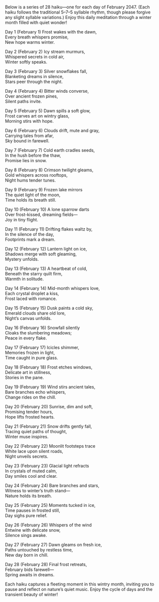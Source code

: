 Below is a series of 28 haiku—one for each day of February 2047. (Each haiku follows the traditional 5–7–5 syllable rhythm, though please forgive any slight syllable variations.) Enjoy this daily meditation through a winter month filled with quiet wonder!

Day 1 (February 1)
Frost wakes with the dawn,  
Every breath whispers promise,  
New hope warms winter.

Day 2 (February 2)
Icy stream murmurs,  
Whispered secrets in cold air,  
Winter softly speaks.

Day 3 (February 3)
Silver snowflakes fall,  
Blanketing dreams in silence,  
Stars peer through the night.

Day 4 (February 4)
Bitter winds converse,  
Over ancient frozen pines,  
Silent paths invite.

Day 5 (February 5)
Dawn spills a soft glow,  
Frost carves art on wintry glass,  
Morning stirs with hope.

Day 6 (February 6)
Clouds drift, mute and gray,  
Carrying tales from afar,  
Sky bound in farewell.

Day 7 (February 7)
Cold earth cradles seeds,  
In the hush before the thaw,  
Promise lies in snow.

Day 8 (February 8)
Crimson twilight gleams,  
Gold whispers across rooftops,  
Night hums tender tunes.

Day 9 (February 9)
Frozen lake mirrors  
The quiet light of the moon,  
Time holds its breath still.

Day 10 (February 10)
A lone sparrow darts  
Over frost-kissed, dreaming fields—  
Joy in tiny flight.

Day 11 (February 11)
Drifting flakes waltz by,  
In the silence of the day,  
Footprints mark a dream.

Day 12 (February 12)
Lantern light on ice,  
Shadows merge with soft gleaming,  
Mystery unfolds.

Day 13 (February 13)
A heartbeat of cold,  
Beneath the starry quilt firm,  
Warmth in solitude.

Day 14 (February 14)
Mid-month whispers love,  
Each crystal droplet a kiss,  
Frost laced with romance.

Day 15 (February 15)
Dusk paints a cold sky,  
Emerald clouds share old lore,  
Night’s canvas unfolds.

Day 16 (February 16)
Snowfall silently  
Cloaks the slumbering meadows;  
Peace in every flake.

Day 17 (February 17)
Icicles shimmer,  
Memories frozen in light,  
Time caught in pure glass.

Day 18 (February 18)
Frost etches windows,  
Delicate art in stillness,  
Stories in the pane.

Day 19 (February 19)
Wind stirs ancient tales,  
Bare branches echo whispers,  
Change rides on the chill.

Day 20 (February 20)
Sunrise, dim and soft,  
Promising tender hours,  
Hope lifts frosted hearts.

Day 21 (February 21)
Snow drifts gently fall,  
Tracing quiet paths of thought,  
Winter muse inspires.

Day 22 (February 22)
Moonlit footsteps trace  
White lace upon silent roads,  
Night unveils secrets.

Day 23 (February 23)
Glacial light refracts  
In crystals of muted calm,  
Day smiles cool and clear.

Day 24 (February 24)
Bare branches and stars,  
Witness to winter’s truth stand—  
Nature holds its breath.

Day 25 (February 25)
Moments tucked in ice,  
Time pauses in frosted still,  
Day sighs pure relief.

Day 26 (February 26)
Whispers of the wind  
Entwine with delicate snow,  
Silence sings awake.

Day 27 (February 27)
Dawn gleams on fresh ice,  
Paths untouched by restless time,  
New day born in chill.

Day 28 (February 28)
Final frost retreats,  
February bids farewell—  
Spring awaits in dreams.

Each haiku captures a fleeting moment in this wintry month, inviting you to pause and reflect on nature’s quiet music. Enjoy the cycle of days and the transient beauty of winter!
